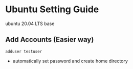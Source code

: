 # Ubuntu Setting Guide
ubuntu 20.04 LTS base

## Add Accounts (Easier way)
```adduser testuser```
- automatically set password and create home directory